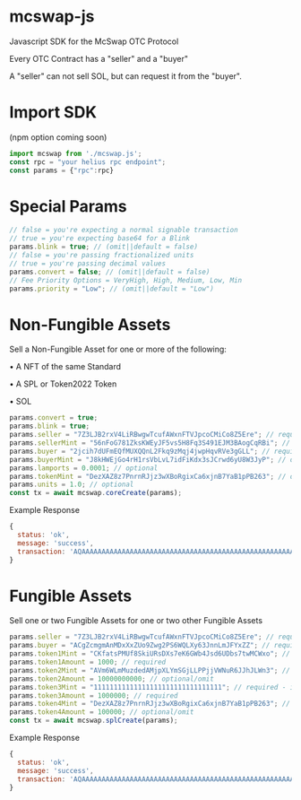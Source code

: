 # mcswap-js
Javascript SDK for the McSwap OTC Protocol

Every OTC Contract has a "seller" and a "buyer"

A "seller" can not sell SOL, but can request it from the "buyer".

# Import SDK
(npm option coming soon)
```javascript
import mcswap from './mcswap.js';
const rpc = "your helius rpc endpoint";
const params = {"rpc":rpc}
```

# Special Params
```javascript
// false = you're expecting a normal signable transaction
// true = you're expecting base64 for a Blink
params.blink = true; // (omit||default = false)
// false = you're passing fractionalized units
// true = you're passing decimal values
params.convert = false; // (omit||default = false)
// Fee Priority Options = VeryHigh, High, Medium, Low, Min
params.priority = "Low"; // (omit||default = "Low")
```

# Non-Fungible Assets
Sell a Non-Fungible Asset for one or more of the following:

• A NFT of the same Standard

• A SPL or Token2022 Token

• SOL

```javascript
params.convert = true;
params.blink = true;
params.seller = "7Z3LJB2rxV4LiRBwgwTcufAWxnFTVJpcoCMiCo8Z5Ere"; // required
params.sellerMint = "56nFoG781ZksKWEyJF5vs5H8Fq3S491EJM3BAogCqRBi"; // required
params.buyer = "2jcih7dUFmEQfMUXQQnL2Fkq9zMqj4jwpHqvRVe3gGLL"; // required
params.buyerMint = "J8kHWEjGo4rH1rsVbLvL7idFiKdx3sJCrwd6yU8W3JyP"; // optional
params.lamports = 0.0001; // optional
params.tokenMint = "DezXAZ8z7PnrnRJjz3wXBoRgixCa6xjnB7YaB1pPB263"; // optional
params.units = 1.0; // optional
const tx = await mcswap.coreCreate(params);
```

Example Response
```javascript
{
  status: 'ok',
  message: 'success',
  transaction: 'AQAAAAAAAAAAAAAAAAAAAAAAAAAAAAAAAAAAAAAAAAAAAAAAAAAAAAAAAAAAAAAAAAAAAAAAAAAAAAAAAAAAAACAAQAFDGFbWFPwChAAIrtoWArBs6Se/MageZ+Cttqxq7jzQ0gTjQOnQpEIn0twCuI+PIRR9bpEjLSo/5gShDaaHNbr9Q12zXUl4xmWuJwDltYE/d68ZpfawHuqnnkh0LYbGHERAjzp0mdpvAgCG4...'
}
```

# Fungible Assets
Sell one or two Fungible Assets for one or two other Fungible Assets
```javascript
params.seller = "7Z3LJB2rxV4LiRBwgwTcufAWxnFTVJpcoCMiCo8Z5Ere"; // required
params.buyer = "ACgZcmgmAnMDxXxZUo9Zwg2PS6WQLXy63JnnLmJFYxZZ"; // required
params.token1Mint = "CKfatsPMUf8SkiURsDXs7eK6GWb4Jsd6UDbs7twMCWxo"; // required
params.token1Amount = 1000; // required
params.token2Mint = "AVm6WLmMuzdedAMjpXLYmSGjLLPPjjVWNuR6JJhJLWn3"; // optional/omit
params.token2Amount = 10000000000; // optional/omit
params.token3Mint = "11111111111111111111111111111111"; // required - if requesting SOL it must be in pos 3
params.token3Amount = 1000000; // required
params.token4Mint = "DezXAZ8z7PnrnRJjz3wXBoRgixCa6xjnB7YaB1pPB263"; // optional/omit
params.token4Amount = 100000; // optional/omit
const tx = await mcswap.splCreate(params);
```

Example Response
```javascript
{
  status: 'ok',
  message: 'success',
  transaction: 'AQAAAAAAAAAAAAAAAAAAAAAAAAAAAAAAAAAAAAAAAAAAAAAAAAAAAAAAAAAAAAAAAAAAAAAAAAAAAAAAAAAAAACAAQAFDGFbWFPwChAAIrtoWArBs6Se/MageZ+Cttqxq7jzQ0gTjQOnQpEIn0twCuI+PIRR9bpEjLSo/5gShDaaHNbr9Q12zXUl4xmWuJwDltYE/d68ZpfawHuqnnkh0LYbGHERAjzp0mdpvAgCG4...'
}
```